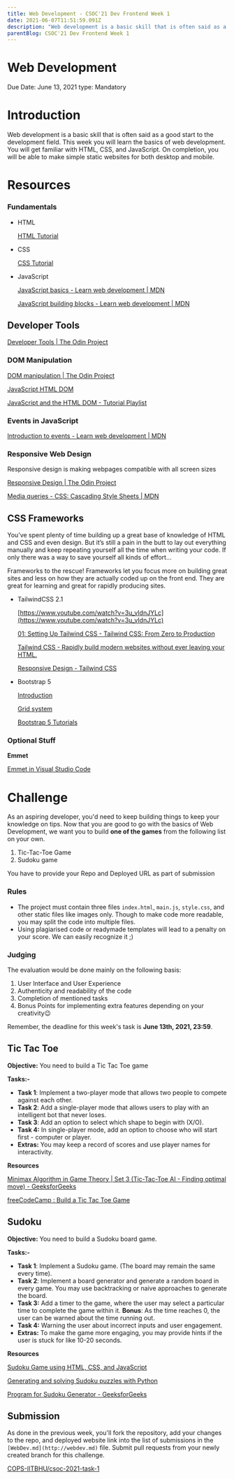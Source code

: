 ```yaml
---
title: Web Development - CSOC'21 Dev Frontend Week 1
date: 2021-06-07T11:51:59.091Z
description: "Web development is a basic skill that is often said as a good start to the development field."
parentBlog: CSOC'21 Dev Frontend Week 1
---
```

# Web Development

Due Date: June 13, 2021
type: Mandatory

# Introduction

Web development is a basic skill that is often said as a good start to the development field. This week you will learn the basics of web development. You will get familiar with HTML, CSS, and JavaScript. On completion, you will be able to make simple static websites for both desktop and mobile.

# Resources

### **Fundamentals**

- HTML

    [HTML Tutorial](https://www.w3schools.com/html/default.asp)

- CSS

    [CSS Tutorial](https://www.w3schools.com/css/default.asp)

- JavaScript

    [JavaScript basics - Learn web development | MDN](https://developer.mozilla.org/en-US/docs/Learn/Getting_started_with_the_web/JavaScript_basics)

    [JavaScript building blocks - Learn web development | MDN](https://developer.mozilla.org/en-US/docs/Learn/JavaScript/Building_blocks)

## Developer Tools

[Developer Tools | The Odin Project](https://www.theodinproject.com/paths/foundations/courses/foundations/lessons/developer-tools)

### **DOM Manipulation**

[DOM manipulation | The Odin Project](https://www.theodinproject.com/paths/foundations/courses/foundations/lessons/dom-manipulation)

[JavaScript HTML DOM](https://www.w3schools.com/js/js_htmldom.asp)

[JavaScript and the HTML DOM - Tutorial Playlist](https://www.youtube.com/playlist?list=PLWKjhJtqVAbllLK6r2dnGjUVWB_cFNcuO)

### Events in JavaScript

[Introduction to events - Learn web development | MDN](https://developer.mozilla.org/en-US/docs/Learn/JavaScript/Building_blocks/Events)

### **Responsive Web Design**

Responsive design is making webpages compatible with all screen sizes

[Responsive Design | The Odin Project](https://www.theodinproject.com/paths/full-stack-javascript/courses/html-and-css/lessons/responsive-design)

[Media queries - CSS: Cascading Style Sheets | MDN](https://developer.mozilla.org/en-US/docs/Web/CSS/Media_Queries)

## CSS Frameworks

You’ve spent plenty of time building up a great base of knowledge of HTML and CSS and even design. But it’s still a pain in the butt to lay out everything manually and keep repeating yourself all the time when writing your code. If only there was a way to save yourself all kinds of effort…

Frameworks to the rescue! Frameworks let you focus more on building great sites and less on how they are actually coded up on the front end. They are great for learning and great for rapidly producing sites.

- TailwindCSS 2.1

    [https://www.youtube.com/watch?v=3u_vIdnJYLc](https://www.youtube.com/watch?v=3u_vIdnJYLc)

    [01: Setting Up Tailwind CSS - Tailwind CSS: From Zero to Production](https://www.youtube.com/watch?v=qYgogv4R8zg)

    [Tailwind CSS - Rapidly build modern websites without ever leaving your HTML.](https://tailwindcss.com/)

    [Responsive Design - Tailwind CSS](https://tailwindcss.com/docs/responsive-design)

- Bootstrap 5

    [Introduction](https://getbootstrap.com/docs/5.0/getting-started/introduction/)

    [Grid system](https://getbootstrap.com/docs/5.0/layout/grid/)

    [Bootstrap 5 Tutorials](https://www.youtube.com/playlist?list=PLp50dWW_m40UvCxL8K83_DotLYiG4mDcM)

### **Optional Stuff**

**Emmet** 

[Emmet in Visual Studio Code](https://code.visualstudio.com/docs/editor/emmet)

# Challenge

As an aspiring developer, you'd need to keep building things to keep your knowledge on tips. Now that you are good to go with the basics of Web Development, we want you to build **one of the games** from the following list on your own.

1. Tic-Tac-Toe Game
2. Sudoku game

You have to provide your Repo and Deployed URL as part of submission

### **Rules**

- The project must contain three files `index.html`, `main.js`, `style.css`, and other static files like images only. Though to make code more readable, you may split the code into multiple files.
- Using plagiarised code or readymade templates will lead to a penalty on your score. We can easily recognize it ;)

### **Judging**

The evaluation would be done mainly on the following basis:

1. User Interface and User Experience
2. Authenticity and readability of the code
3. Completion of mentioned tasks
4. Bonus Points for implementing extra features depending on your creativity😉

Remember, the deadline for this week's task is **June 13th, 2021, 23:59**.

## Tic Tac Toe

**Objective:** You need to build a Tic Tac Toe game

**Tasks:-** 

- **Task 1**: Implement a two-player mode that allows two people to compete against each other.
- **Task 2**: Add a single-player mode that allows users to play with an intelligent bot that never loses.
- **Task 3**: Add an option to select which shape to begin with (X/O).
- **Task 4:** In single-player mode, add an option to choose who will start first - computer or player.
- **Extras:** You may keep a record of scores and use player names for interactivity.

**Resources**

[Minimax Algorithm in Game Theory | Set 3 (Tic-Tac-Toe AI - Finding optimal move) - GeeksforGeeks](https://www.geeksforgeeks.org/minimax-algorithm-in-game-theory-set-3-tic-tac-toe-ai-finding-optimal-move/)

[freeCodeCamp : Build a Tic Tac Toe Game](https://codepen.io/freeCodeCamp/full/KzXQgy/)

## Sudoku

**Objective:** You need to build a Sudoku board game.

**Tasks:-** 

- **Task 1**: Implement a Sudoku game. (The board may remain the same every time).
- **Task 2**: Implement a board generator and generate a random board in every game. You may use backtracking or naive approaches to generate the board.
- **Task 3:** Add a timer to the game, where the user may select a particular time to complete the game within it. **Bonus**: As the time reaches 0, the user can be warned about the time running out.
- **Task 4:** Warning the user about incorrect inputs and user engagement.
- **Extras:** To make the game more engaging, you may provide hints if the user is stuck for like 10-20 seconds.

**Resources**

[Sudoku Game using HTML, CSS, and JavaScript](https://www.youtube.com/playlist?list=PLSZdxnY7ocZOsG0_TmJ7yQeDRYBnwIoab)

[Generating and solving Sudoku puzzles with Python](https://lvngd.com/blog/generating-and-solving-sudoku-puzzles-python/)

[Program for Sudoku Generator - GeeksforGeeks](https://www.geeksforgeeks.org/program-sudoku-generator/)

## Submission

As done in the previous week, you'll fork the repository, add your changes to the repo, and deployed website link into the list of submissions in the `[WebDev.md](http://webdev.md)` file. Submit pull requests from your newly created branch for this challenge.

[COPS-IITBHU/csoc-2021-task-1](https://github.com/COPS-IITBHU/csoc-2021-task-1)